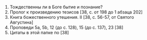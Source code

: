 1. Тождественны ли в Боге бытие и познание?
2. Пролог к произведению тезисов [38, c. от 198 до 1 абзаца 202]
3. Книга божественного утешения. II [38, c. 56-57, от Святого Августина]
4. Проповеди 5а, 5b, 12 (до с. 128), 15 (до с. 137), 23 [38]
5. Цитаты в этой папке по [38]